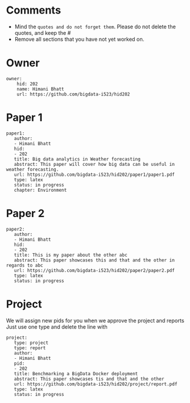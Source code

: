 # Comments

* Mind the ```quotes and do not forget them```. Please do not delete the quotes, and keep the #
* Remove all sections that you have not yet worked on. 

# Owner

```
owner:
    hid: 202
    name: Himani Bhatt
    url: https://github.com/bigdata-i523/hid202
```

# Paper 1

```
paper1:
   author: 
   - Himani Bhatt
   hid: 
   - 202
   title: Big data analytics in Weather forecasting
   abstract: This paper will cover how big data can be useful in weather forecasting.
   url: https://github.com/bigdata-i523/hid202/paper1/paper1.pdf
   type: latex
   status: in progress
   chapter: Environment
```
   
# Paper 2

```
paper2:
   author: 
   - Himani Bhatt
   hid:
   - 202
   title: This is my paper about the other abc
   abstract: This paper showcases this and that and the other in regards to abc
   url: https://github.com/bigdata-i523/hid202/paper2/paper2.pdf   
   type: latex
   status: in progress
```

# Project 

We will assign new pids for you when we approve the project and reports   
Just use one type and delete the line with 

```
project:
   type: project
   type: report
   author: 
   - Himani Bhatt
   pid:
   - 202
   title: Benchmarking a BigData Docker deployment
   abstract: This paper showcases tis and that and the other 
   url: https://github.com/bigdata-i523/hid202/project/report.pdf
   type: latex
   status: in progress
```
   
